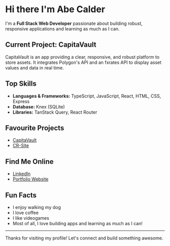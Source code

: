 # Hi there I'm Abe Calder

I'm a **Full Stack Web Developer** passionate about building robust, responsive applications and learning as much as I can.

## Current Project: CapitaVault
CapitaVault is an app providing a clear, responsive, and robust platform to store assets. It integrates Polygon's API and an fxrates API to display asset values and data in real time.

## Top Skills
- **Languages & Frameworks:** TypeScript, JavaScript, React, HTML, CSS, Express
- **Database:** Knex (SQLite)
- **Libraries:** TanStack Query, React Router

## Favourite Projects
- [CapitaVault](https://github.com/abe-calder/CapitaVault) 
- [CR-Site](https://github.com/abe-calder/CR-Site) 

## Find Me Online
- [LinkedIn](https://www.linkedin.com/in/abe-calder/)
- [Portfolio Website](https://abecalder.onrender.com/)

## Fun Facts
- I enjoy walking my dog 
- I love coffee 
- I like videogames 
- Most of all, I love building apps and learning as much as I can!

---

Thanks for visiting my profile! Let's connect and build something awesome.
